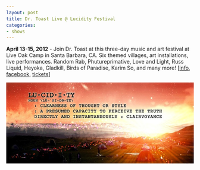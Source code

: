 ```yaml
---
layout: post
title: Dr. Toast Live @ Lucidity Festival
categories:
- shows
---
```


**April 13-15, 2012** - Join Dr. Toast at this three-day music and art festival at Live Oak Camp in Santa Barbara, CA.  Six themed villages, art installations, live performances. Random Rab, Phutureprimative, Love and Light, Russ Liquid, Heyoka, Gladkill, Birds of Paradise, Karim So, and many more!
\[[info][], [facebook][], [tickets][]\]

![flyer](/uploads/2012/02/lucidity-festival.jpg)

[info]: http://lucidityfestival.com/
[tickets]: http://lucidityfestival.eventbrite.com
[facebook]: https://www.facebook.com/events/237507306330494/
